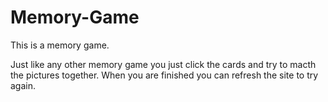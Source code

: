 # Memory-Game
This is a memory game.

Just like any other memory game you just click the cards and try to macth the pictures together. When you are finished you can refresh the site to try again.
